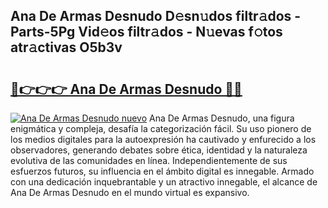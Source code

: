 ## Ana De Armas Desnudo D𝚎sn𝚞dos filtr𝚊dos - Parts-5Pg Vid𝚎os filtr𝚊dos - N𝚞evas f𝚘tos atr𝚊ctivas O5b3v

# <h2><a href="http://mbbvx4l.tromn.icu/?c=Ana+De+Armas+Desnudo">🔗👉👉👉 Ana De Armas Desnudo 🔗🔗</a></h2>

[![Ana De Armas Desnudo nuevo](https://i.imgur.com/pEAQMta.gif)](http://mbbvx4l.tromn.icu/?c=Ana+De+Armas+Desnudo)
Ana De Armas Desnudo, una figura enigmática y compleja, desafía la categorización fácil. Su uso pionero de los medios digitales para la autoexpresión ha cautivado y enfurecido a los observadores, generando debates sobre ética, identidad y la naturaleza evolutiva de las comunidades en línea. Independientemente de sus esfuerzos futuros, su influencia en el ámbito digital es innegable. Armado con una dedicación inquebrantable y un atractivo innegable, el alcance de Ana De Armas Desnudo en el mundo virtual es expansivo.
